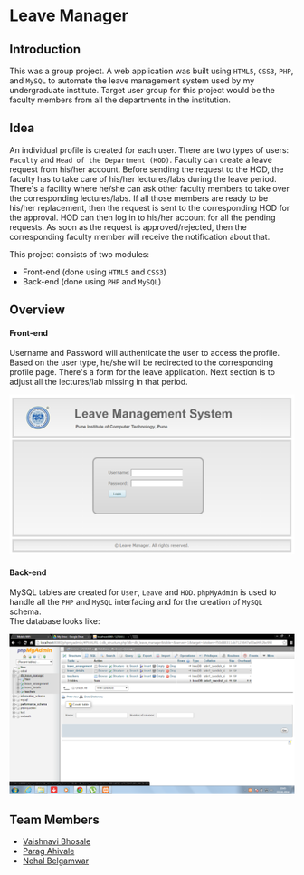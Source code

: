 # Leave Manager

## Introduction
This was a group project. A web application was built using `HTML5`, `CSS3`, `PHP`, and `MySQL` to automate the leave management system used by my undergraduate institute. Target user group for this project would be the faculty members from all the departments in the institution. 

## Idea
An individual profile is created for each user. There are two types of users: `Faculty` and `Head of the Department (HOD)`. Faculty can create a leave request from his/her account. Before sending the request to the HOD, the faculty has to take care of his/her lectures/labs during the leave period. There's a facility where he/she can ask other faculty members to take over the corresponding lectures/labs. If all those members are ready to be his/her replacement, then the request is sent to the corresponding HOD for the approval. HOD can then log in to his/her account for all the pending requests. As soon as the request is approved/rejected, then the corresponding faculty member will receive the notification about that.
  
This project consists of two modules:  
* Front-end (done using `HTML5` and `CSS3`)
* Back-end (done using `PHP` and `MySQL`)

## Overview
#### Front-end
Username and Password will authenticate the user to access the profile. Based on the user type, he/she will be redirected to the corresponding profile page. There's a form for the leave application. Next section is to adjust all the lectures/lab missing in that period.

![Home page](/HomePage.png)

#### Back-end
MySQL tables are created for `User`, `Leave` and `HOD`. `phpMyAdmin` is used to handle all the `PHP` and `MySQL` interfacing and for the creation of `MySQL` schema.  
The database looks like:  

![Database](/schema/db1.png)

## Team Members
* [Vaishnavi Bhosale](https://www.linkedin.com/in/vaishnavi-bhosale/)
* [Parag Ahivale](https://www.linkedin.com/in/parag-ahivale-901b7b91)
* [Nehal Belgamwar](https://www.linkedin.com/in/nehal-belgamwar-a8a61692)

